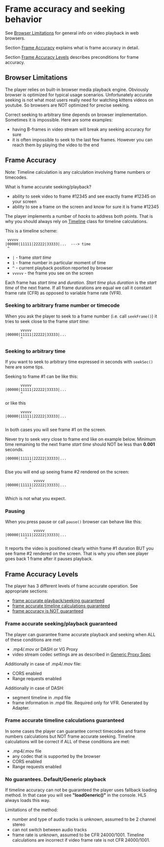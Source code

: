 # Frame accuracy and seeking behavior

See [Browser Limitations](#FrameAccuracy_browser) for general info on video playback in web browsers.

Section [Frame Accuracy](#FrameAccuracy_explained) explains what is frame accuracy in detail.

Section [Frame Accuracy Levels](#FrameAccuracy_levels) describes preconditions for frame accuracy.

## <a id="FrameAccuracy_browser"></a> Browser Limitations

The player relies on built-in browser media playback engine.
Obviously browser is optimized for typical usage scenarios.
Unfortunately accurate seeking is not what most users really need for watching kittens videos on youtube.
So browsers are NOT optimized for precise seeking.

Correct seeking to arbitrary time depends on browser implementation.
Sometimes it is impossible. Here are some examples:

- having B-frames in video stream will break any seeking accuracy for sure
- it is often impossible to seek to the last few frames. However you can reach them by playing the video to the end


## <a id="FrameAccuracy_explained"></a> Frame Accuracy

Note: Timeline calculation is any calculation involving frame numbers or timecodes.

What is frame accurate seeking/playback?

- ability to seek video to frame #12345 and see exactly frame #12345 on your screen
- ability to see a frame on the screen and know for sure it is frame #12345

The player implements a number of _hacks_ to address both points.
That is why you should always rely on [Timeline](Player.md#Player_getTimeline) class for timeline calculations.

This is a timeline scheme:
```
 vvvvv
|00000|11111|22222|33333|...  ---> time
 ^
```
- `|` - frame *start time*
- `1` - frame number in particular moment of time
- `^` - current playback position reported by browser
- `vvvvv` - the frame you see on the screen

Each frame has *start time* and *duration*. *Start time* plus *duration* is the *start time* of the next frame.
If all frame durations are equal we call it constant frame rate (CFR) as opposed to variable frame rate (VFR).

### Seeking to arbitrary frame number or timecode

When you ask the player to seek to a frame number (i.e. call `seekFrame()`) it tries to seek close to the frame *start time*:
```
       vvvvv
|00000|11111|22222|33333|...
       ^
```

### Seeking to arbitrary time

If you want to seek to arbitrary time expressed in seconds with `seekSec()` here are some tips.


Seeking to frame #1 can be like this:
```
       vvvvv
|00000|11111|22222|33333|...
       ^
```
or like this
```
       vvvvv
|00000|11111|22222|33333|...
          ^
```
In both cases you will see frame #1 on the screen.

Never try to seek very close to frame end like on example below.
Minimum time remaining to the next frame *start time* should NOT be less than **0.001** seconds.
```
|00000|11111|22222|33333|...
           ^
```
Else you will end up seeing frame #2 rendered on the screen:
```
             vvvvv
|00000|11111|22222|33333|...
           ^
```
Which is not what you expect.

### Pausing

When you press pause or call `pause()` browser can behave like this:
```
             vvvvv
|00000|11111|22222|33333|...
         ^
```
It reports the video is positioned clearly within frame #1 duration BUT you see frame #2 rendered on the screen.
That is why you often see player goes back 1 frame after it pauses playback.


## <a id="FrameAccuracy_levels"></a> Frame Accuracy Levels

The player has 3 different levels of frame accurate operation. See appropriate sections:

- [frame accurate playback/seeking guaranteed](#FrameAccuracy_accurate)
- [frame accurate timeline calculations guaranteed](#FrameAccuracy_timeline)
- [frame accuracy is NOT guaranteed](#FrameAccuracy_generic)

### <a id="FrameAccuracy_accurate"></a> Frame accurate seeking/playback guaranteed

The player can guarantee frame accurate playback and seeking when ALL of these conditions are met:

- .mp4/.mov or DASH or VG Proxy
- video stream codec settings are as described in [Generic Proxy Spec](VGProxySpec.md#GenericProxy_Codec)

Additionally in case of .mp4/.mov file:

- CORS enabled
- Range requests enabled

Additionally in case of DASH:

- segment timeline in .mpd file
- frame information in .mpd file. Required only for VFR. Generated by Adapter.

### <a id="FrameAccuracy_timeline"></a> Frame accurate timeline calculations guaranteed

In some cases the player can guarantee correct timecodes and frame numbers calculations but NOT frame accurate seeking.
Timeline calculations will be correct if ALL of these conditions are met:

- .mp4/.mov file
- any codec that is supported by the browser
- CORS enabled
- Range requests enabled


### <a id="FrameAccuracy_generic"></a> No guarantees. Default/Generic playback

If timeline accuracy can not be guaranteed the player uses fallback loading method.
In that case you will see **"loadGeneric()"** in the console. HLS always loads this way.

Limitations of the method:

- number and type of audio tracks is unknown, assumed to be 2 channel stereo
- can not switch between audio tracks
- frame rate is unknown, assumed to be CFR 24000/1001. Timeline calculations are incorrect if video frame rate is not CFR 24000/1001.
